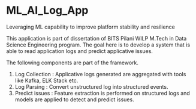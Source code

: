 # ML_AI_Log_App
Leveraging ML capability to improve platform stability and resilience

This application is part of dissertation of BITS Pilani WILP M.Tech in Data Science Engineering program. The goal here is to develop a system that is able to read application logs and predict applicative issues.

The following components are part of the framework.

1. Log Collection : Applicative logs generated are aggregated with tools like Kafka, ELK Stack etc.
2. Log Parsing : Convert unstructured log into structured events.
3. Predict issues : Feature extraction is performed on structured logs and models are applied to detect and predict issues. 

